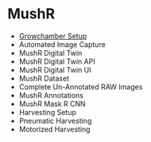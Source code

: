 # MushR

- [Growchamber Setup](growchamber-setup/README.md)
- Automated Image Capture
- MushR Digital Twin
 - MushR Digital Twin API
 - MushR Digital Twin UI
 - MushR Dataset
 - Complete Un-Annotated RAW Images
 - MushR Annotations
- MushR Mask R CNN
- Harvesting Setup
 - Pneumatic Harvesting
 - Motorized Harvesting 
